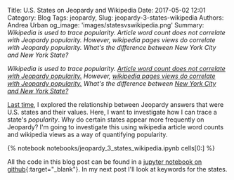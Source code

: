 Title: U.S. States on Jeopardy and Wikipedia 
Date: 2017-05-02 12:01
Category: Blog
Tags: jeopardy,
Slug: jeopardy-3-states-wikipedia
Authors: Andrea Urban
og_image: 'images/statesvswikipedia.png'
Summary: *Wikipedia is used to trace popularity. Article word count does not correlate with Jeopardy popularity. However, wikipedia pages views do correlate with Jeopardy popularity. What's the difference between New York City and New York State?*

*Wikipedia is used to trace popularity. [Article word count does not correlate with Jeopardy popularity.](#Wikipedia-article-word-counts-don't-trace-Jeopardy-popularity) However, [wikipedia pages views do correlate with Jeopardy popularity.](#Using-Wikipedia-page-views-to-trace-Jeopardy-popularity) What's the difference between [New York City and New York State?](#New-York-City-or-New-York-State?-(or-How-to-Fix-an-Outlier))*

[Last time]({filename}./jeopardy_2_states_values.md), I explored the relationship between Jeopardy answers that were U.S. states and their values. Here, I want to investigate how I can trace a state's *popularity*. Why do certain states appear more frequently on Jeopardy? I'm going to investigate this using wikipedia article word counts and wikipedia views as a way of quantifying popularity.





{% notebook notebooks/jeopardy_3_states_wikipedia.ipynb cells[0:] %}

All the code in this blog post can be found in a [jupyter notebook on github](https://github.com/aurban8/aurban8.github.io/blob/dev/content/notebooks/jeopardy_3_states_wikipedia.ipynb){:target="_blank"}. In my next post I'll look at keywords for the states. 
